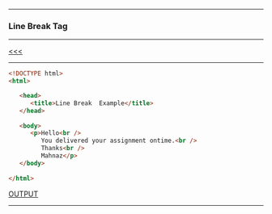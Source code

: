 
---

### Line Break Tag

---

[<<<](https://github.com/ttltrk/WEB/blob/master/FLW/FLWH/FLWH.MD)

---

```html
<!DOCTYPE html>
<html>

   <head>
      <title>Line Break  Example</title>
   </head>
	
   <body>
      <p>Hello<br />
         You delivered your assignment ontime.<br />
         Thanks<br />
         Mahnaz</p>
   </body>
	
</html>
```

[OUTPUT](http://htmlpreview.github.io/?https://github.com/ttltrk/WEB/blob/master/BHM/03/03_03.HTML)

---
